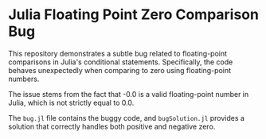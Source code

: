 # Julia Floating Point Zero Comparison Bug
This repository demonstrates a subtle bug related to floating-point comparisons in Julia's conditional statements.  Specifically, the code behaves unexpectedly when comparing to zero using floating-point numbers.

The issue stems from the fact that -0.0 is a valid floating-point number in Julia, which is not strictly equal to 0.0.

The `bug.jl` file contains the buggy code, and `bugSolution.jl` provides a solution that correctly handles both positive and negative zero.
